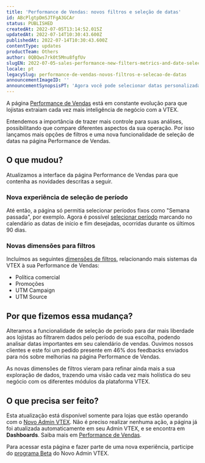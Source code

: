 ```yaml
---
title: 'Performance de Vendas: novos filtros e seleção de datas'
id: ABcPlgtpDmSJTFgA3GCAr
status: PUBLISHED
createdAt: 2022-07-05T13:14:52.015Z
updatedAt: 2022-07-14T10:30:43.600Z
publishedAt: 2022-07-14T10:30:43.600Z
contentType: updates
productTeam: Others
author: 0QBQws7rk0t5Mnu8fgfUv
slugEN: 2022-07-05-sales-performance-new-filters-metrics-and-date-selection
locale: pt
legacySlug: performance-de-vendas-novos-filtros-e-selecao-de-datas
announcementImageID: ''
announcementSynopsisPT: 'Agora você pode selecionar datas personalizadas e usar novos filtros e métricas no Performance de Vendas.'
---
```


A página [Performance de Vendas](https://help.vtex.com/pt/v4/docs/performance-de-vendas--6gx46RGRzWO8qgaVck7PRp) está em constante evolução para que lojistas extraiam cada vez mais inteligência de negócio com a VTEX. 

Entendemos a importância de trazer mais controle para suas análises, possibilitando que compare diferentes aspectos da sua operação. Por isso lançamos mais opções de filtros e uma nova funcionalidade de seleção de datas na página Performance de Vendas. 

## O que mudou?

Atualizamos a interface da página Performance de Vendas para que contenha as novidades descritas a seguir.

### Nova experiência de seleção de período

Até então, a página só permitia selecionar períodos fixos como "Semana passada", por exemplo. Agora é possível [selecionar período](https://help.vtex.com/pt/v4/docs/performance-de-vendas--6gx46RGRzWO8qgaVck7PRp#periodo) marcando no calendário as datas de início e fim desejadas, ocorridas durante os últimos 90 dias. 

### Novas dimensões para filtros

Incluímos as seguintes [dimensões de filtros](https://help.vtex.com/pt/v4/docs/performance-de-vendas--6gx46RGRzWO8qgaVck7PRp#dimensoes-de-filtro-e-agrupamento-de-dados), relacionando mais sistemas da VTEX à sua Performance de Vendas:

* Política comercial
* Promoções
* UTM Campaign
* UTM Source

## Por que fizemos essa mudança?

Alteramos a funcionalidade de seleção de período para dar mais liberdade aos lojistas ao filtrarem dados pelo período de sua escolha, podendo analisar datas importantes em seu calendário de vendas. Ouvimos nossos clientes e este foi um pedido presente em 46% dos feedbacks enviados para nós sobre melhorias na página Performance de Vendas.

As novas dimensões de filtros vieram para refinar ainda mais a sua exploração de dados, trazendo uma visão cada vez mais holística do seu negócio com os diferentes módulos da plataforma VTEX.

## O que precisa ser feito?

Esta atualização está disponível somente para lojas que estão operando com o [Novo Admin VTEX](https://help.vtex.com/pt/announcements/bem-vindo-ao-novo-admin-vtex--5tLPBodp6Xu03vYdyBTGTa). Não é preciso realizar nenhuma ação, a página já foi atualizada automaticamente em seu Admin VTEX, e se encontra em **Dashboards**. Saiba mais em [Performance de Vendas](https://help.vtex.com/pt/v4/docs/performance-de-vendas--6gx46RGRzWO8qgaVck7PRp).

Para acessar esta página e fazer parte de uma nova experiência, participe do [programa Beta](https://content.vtex.com/participe-do-programa-beta-pt/?utm_source=landing_page&utm_medium=help_center&utm_campaign=new_admin_beta) do Novo Admin VTEX.
